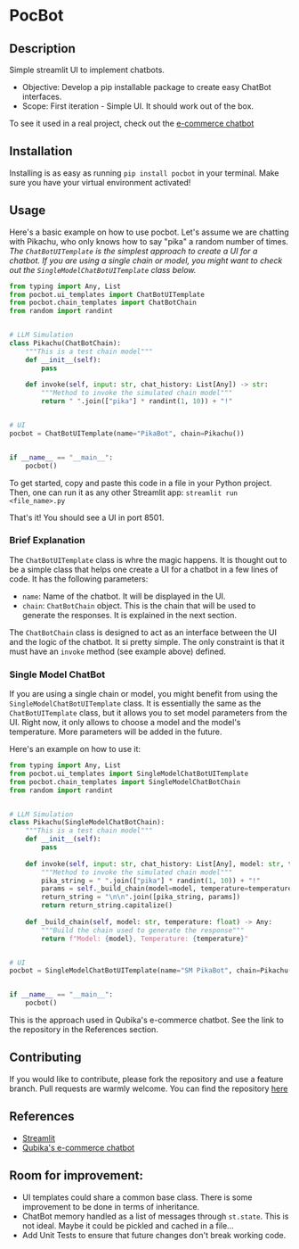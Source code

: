 # PocBot

## Description
Simple streamlit UI to implement chatbots.
- Objective: Develop a pip installable package to create easy ChatBot interfaces.
- Scope: First iteration - Simple UI. It should work out of the box.

To see it used in a real project, check out the [e-commerce chatbot](https://github.com/thisisqubika/data-studio-e-commerce)

## Installation
Installing is as easy as running `pip install pocbot` in your terminal. Make sure you have your virtual environment activated!

## Usage
Here's a basic example on how to use pocbot. Let's assume we are chatting with Pikachu, who only knows how to say "pika" a random number of times.<br>
*The `ChatBotUITemplate` is the simplest approach to create a UI for a chatbot. If you are using a single chain or model, you might want to check out the `SingleModelChatBotUITemplate` class below.*

```python
from typing import Any, List
from pocbot.ui_templates import ChatBotUITemplate
from pocbot.chain_templates import ChatBotChain
from random import randint


# LLM Simulation
class Pikachu(ChatBotChain):
    """This is a test chain model"""
    def __init__(self):
        pass
    
    def invoke(self, input: str, chat_history: List[Any]) -> str:
        """Method to invoke the simulated chain model"""
        return " ".join(["pika"] * randint(1, 10)) + "!"


# UI
pocbot = ChatBotUITemplate(name="PikaBot", chain=Pikachu())


if __name__ == "__main__":
    pocbot()
```

To get started, copy and paste this code in a file in your Python project. Then, one can run it as any other Streamlit app: `streamlit run <file_name>.py`

That's it! You should see a UI in port 8501.

### Brief Explanation
The `ChatBotUITemplate` class is whre the magic happens. It is thought out to be a simple class that helps one create a UI for a chatbot in a few lines of code. It has the following parameters:
- `name`: Name of the chatbot. It will be displayed in the UI.
- `chain`: `ChatBotChain` object. This is the chain that will be used to generate the responses. It is explained in the next section.

The `ChatBotChain` class is designed to act as an interface between the UI and the logic of the chatbot. It si pretty simple. The only constraint is that it must have an `invoke` method (see example above) defined. 

### Single Model ChatBot
If you are using a single chain or model, you might benefit from using the `SingleModelChatBotUITemplate` class. It is essentially the same as the `ChatBotUITemplate` class, but it allows you to set model parameters from the UI. Right now, it only allows to choose a model and the model's temperature.
More parameters will be added in the future.<br>

Here's an example on how to use it:

```python
from typing import Any, List
from pocbot.ui_templates import SingleModelChatBotUITemplate
from pocbot.chain_templates import SingleModelChatBotChain
from random import randint


# LLM Simulation
class Pikachu(SingleModelChatBotChain):
    """This is a test chain model"""
    def __init__(self):
        pass
    
    def invoke(self, input: str, chat_history: List[Any], model: str, temperature: float) -> str:
        """Method to invoke the simulated chain model"""
        pika_string = " ".join(["pika"] * randint(1, 10)) + "!"
        params = self._build_chain(model=model, temperature=temperature)
        return_string = "\n\n".join([pika_string, params])
        return return_string.capitalize()
    
    def _build_chain(self, model: str, temperature: float) -> Any:
        """Build the chain used to generate the response"""
        return f"Model: {model}, Temperature: {temperature}"


# UI
pocbot = SingleModelChatBotUITemplate(name="SM PikaBot", chain=Pikachu())


if __name__ == "__main__":
    pocbot()
```

This is the approach used in Qubika's e-commerce chatbot. See the link to the repository in the References section.

## Contributing
If you would like to contribute, please fork the repository and use a feature branch. Pull requests are warmly welcome. 
You can find the repository [here](https://github.com/thisisqubika/pocbot)

## References
- [Streamlit](https://www.streamlit.io/)
- [Qubika's e-commerce chatbot](https://github.com/thisisqubika/data-studio-e-commerce)


## Room for improvement:
- UI templates could share a common base class. There is some improvement to be done in terms of inheritance.
- ChatBot memory handled as a list of messages through `st.state`. This is not ideal. Maybe it could be pickled and cached in a file...
- Add Unit Tests to ensure that future changes don't break working code.
